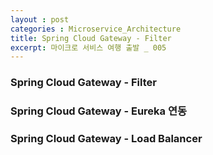 ```yaml
---
layout : post
categories : Microservice_Architecture
title: Spring Cloud Gateway - Filter
excerpt: 마이크로 서비스 여행 출발 _ 005
---
```


### Spring Cloud Gateway - Filter
### Spring Cloud Gateway - Eureka 연동
### Spring Cloud Gateway - Load Balancer


